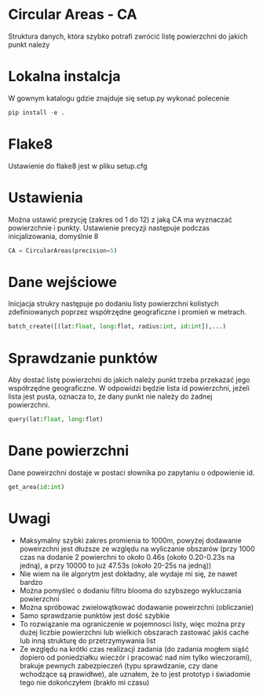 # Circular Areas - CA
Struktura danych, która szybko potrafi zwrócić listę powierzchni do jakich punkt należy

# Lokalna instalcja
W gownym katalogu gdzie znajduje się setup.py wykonać polecenie
```python
pip install -e .
```
# Flake8
Ustawienie do flake8 jest w pliku setup.cfg

# Ustawienia
Można ustawić prezycję (zakres od 1 do 12) z jaką CA ma wyznaczać powierzchnie i punkty. Ustawienie precyzji następuje podczas inicjalizowania, domyślnie 8
```python
CA = CircularAreas(precision=5)
```
# Dane wejściowe
Inicjacja strukry następuje po dodaniu listy powierzchni kolistych zdefiniowanych poprzez współrzędne geograficzne i promień w metrach.
```python
batch_create([(lat:float, long:flot, radius:int, id:int]),...)
```

# Sprawdzanie punktów
Aby dostać listę powierzchni do jakich należy punkt trzeba przekazać jego współrzędne geograficzne. W odpowidzi będzie lista id powierzchni, jeżeli lista jest pusta, oznacza to, że dany punkt nie należy do żadnej powierzchni.
```python
query(lat:float, long:flot)
```
# Dane powierzchni
Dane poweirzchni dostaje w postaci słownika po zapytaniu o odpowienie id.
```python
get_area(id:int)
```
# Uwagi
  - Maksymalny szybki zakres promienia to 1000m, powyżej dodawanie poweirzchni jest dłuższe ze względu na wyliczanie obszarów (przy 1000 czas na dodanie 2 powierchni to około 0.46s (około 0.20-0.23s na jedną), a przy 10000 to już 47.53s (około 20-25s na jedną))
  - Nie wiem na ile algorytm jest dokładny, ale wydaje mi się, że nawet bardzo
  - Można pomyśleć o dodaniu filtru blooma do szybszego wykluczania powierzchni
  - Można spróbować zwielowątkować dodawanie poweirzchni (obliczanie)
  - Samo sprawdzanie punktów jest dość szybkie
  - To rozwiązanie ma ograniczenie w pojemnosci listy, więc można przy dużej liczbie powierzchni lub wielkich obszarach zastować jakiś cache lub inną strukturę do przetrzymywania list
  - Ze względu na krótki czas realizacji zadania (do zadania mogłem siąść dopiero od poniedziałku wieczór i pracować nad nim tylko wieczorami), brakuje pewnych zabezpieczeń (typu sprawdzanie, czy dane wchodzące są prawidłwe), ale uznałem, że to jest prototyp i świadomie tego nie dokończyłem (brakło mi czasu)
